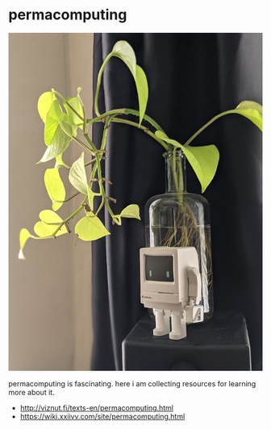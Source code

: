 # permacomputing

<img src="resources/img/permacomputing.png"></img>

permacomputing is fascinating. here i am collecting resources for learning more about it.

* http://viznut.fi/texts-en/permacomputing.html
* https://wiki.xxiivv.com/site/permacomputing.html
